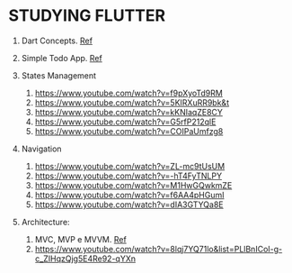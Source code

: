 # STUDYING FLUTTER

1. Dart Concepts. [Ref](https://www.youtube.com/watch?v=Ej_Pcr4uC2Q)

2. Simple Todo App. [Ref](https://app.balta.io/courses/7184)

3. States Management
    1. https://www.youtube.com/watch?v=f9pXyoTd9RM
    2. https://www.youtube.com/watch?v=5KIRXuRR9bk&t
    3. https://www.youtube.com/watch?v=kKNIaqZE8CY
    4. https://www.youtube.com/watch?v=G5rfP212qlE
    5. https://www.youtube.com/watch?v=COIPaUmfzg8

4. Navigation
    1. https://www.youtube.com/watch?v=ZL-mc9tUsUM
    2. https://www.youtube.com/watch?v=-hT4FyTNLPY
    3. https://www.youtube.com/watch?v=M1HwGQwkmZE
    4. https://www.youtube.com/watch?v=f6AA4pHGumI
    5. https://www.youtube.com/watch?v=dIA3GTYQa8E

5. Architecture:
    1. MVC, MVP e MVVM. [Ref]( https://www.youtube.com/watch?v=4KBqWANDbE4)
    2. https://www.youtube.com/watch?v=8lqj7YQ71lo&list=PLlBnICoI-g-c_ZIHqzQjg5E4Re92-qYXn


